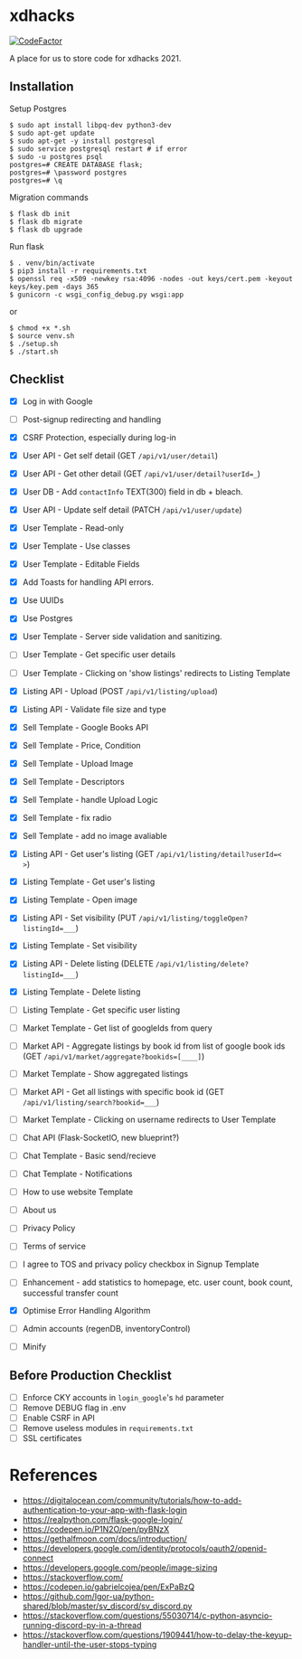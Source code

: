 # xdhacks

[![CodeFactor](https://www.codefactor.io/repository/github/cathaypacific8747/xdhacks/badge/main?s=d3edd417b3e9f6023f6f201ea5dcf58b3e7c16ba)](https://www.codefactor.io/repository/github/cathaypacific8747/xdhacks/overview/main)

A place for us to store code for xdhacks 2021.

## Installation
Setup Postgres
```
$ sudo apt install libpq-dev python3-dev
$ sudo apt-get update
$ sudo apt-get -y install postgresql
$ sudo service postgresql restart # if error
$ sudo -u postgres psql
postgres=# CREATE DATABASE flask;
postgres=# \password postgres
postgres=# \q
```

Migration commands
```
$ flask db init
$ flask db migrate
$ flask db upgrade
```

Run flask
```
$ . venv/bin/activate
$ pip3 install -r requirements.txt
$ openssl req -x509 -newkey rsa:4096 -nodes -out keys/cert.pem -keyout keys/key.pem -days 365
$ gunicorn -c wsgi_config_debug.py wsgi:app
```
or
```
$ chmod +x *.sh
$ source venv.sh
$ ./setup.sh
$ ./start.sh
```

## Checklist
- [x] Log in with Google
- [ ] Post-signup redirecting and handling
- [x] CSRF Protection, especially during log-in
- [x] User API - Get self detail (GET `/api/v1/user/detail`)
- [x] User API - Get other detail (GET `/api/v1/user/detail?userId=_`)
- [x] User DB - Add `contactInfo` TEXT(300) field in db + bleach.
- [x] User API - Update self detail (PATCH `/api/v1/user/update`)
- [x] User Template - Read-only
- [x] User Template - Use classes
- [x] User Template - Editable Fields
- [x] Add Toasts for handling API errors.
- [x] Use UUIDs
- [x] Use Postgres
- [x] User Template - Server side validation and sanitizing.
- [ ] User Template - Get specific user details
- [ ] User Template - Clicking on 'show listings' redirects to Listing Template

- [x] Listing API - Upload (POST `/api/v1/listing/upload`)
- [x] Listing API - Validate file size and type
- [x] Sell Template - Google Books API
- [x] Sell Template - Price, Condition
- [x] Sell Template - Upload Image
- [x] Sell Template - Descriptors
- [x] Sell Template - handle Upload Logic
- [x] Sell Template - fix radio
- [x] Sell Template - add no image avaliable

- [x] Listing API - Get user's listing (GET `/api/v1/listing/detail?userId=<  >`)
- [x] Listing Template - Get user's listing
- [x] Listing Template - Open image
- [x] Listing API - Set visibility (PUT `/api/v1/listing/toggleOpen?listingId=___`)
- [x] Listing Template - Set visibility
- [x] Listing API - Delete listing (DELETE `/api/v1/listing/delete?listingId=___`)
- [x] Listing Template - Delete listing
- [ ] Listing Template - Get specific user listing

- [ ] Market Template - Get list of googleIds from query
- [ ] Market API - Aggregate listings by book id from list of google book ids (GET `/api/v1/market/aggregate?bookids=[____]`)
- [ ] Market Template - Show aggregated listings
- [ ] Market API - Get all listings with specific book id (GET `/api/v1/listing/search?bookid=___`)
- [ ] Market Template - Clicking on username redirects to User Template

- [ ] Chat API (Flask-SocketIO, new blueprint?)
- [ ] Chat Template - Basic send/recieve
- [ ] Chat Template - Notifications

- [ ] How to use website Template
- [ ] About us
- [ ] Privacy Policy
- [ ] Terms of service
- [ ] I agree to TOS and privacy policy checkbox in Signup Template
- [ ] Enhancement - add statistics to homepage, etc. user count, book count, successful transfer count

- [x] Optimise Error Handling Algorithm
- [ ] Admin accounts (regenDB, inventoryControl)
- [ ] Minify

## Before Production Checklist
- [ ] Enforce CKY accounts in `login_google`'s `hd` parameter
- [ ] Remove DEBUG flag in .env
- [ ] Enable CSRF in API
- [ ] Remove useless modules in `requirements.txt`
- [ ] SSL certificates

# References
- https://digitalocean.com/community/tutorials/how-to-add-authentication-to-your-app-with-flask-login
- https://realpython.com/flask-google-login/
- https://codepen.io/P1N2O/pen/pyBNzX
- https://gethalfmoon.com/docs/introduction/
- https://developers.google.com/identity/protocols/oauth2/openid-connect
- https://developers.google.com/people/image-sizing
- https://stackoverflow.com/
- https://codepen.io/gabrielcojea/pen/ExPaBzQ
- https://github.com/Igor-ua/python-shared/blob/master/sv_discord/sv_discord.py
- https://stackoverflow.com/questions/55030714/c-python-asyncio-running-discord-py-in-a-thread
- https://stackoverflow.com/questions/1909441/how-to-delay-the-keyup-handler-until-the-user-stops-typing